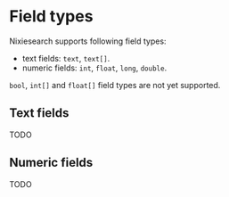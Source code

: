 # Field types

Nixiesearch supports following field types:

* text fields: `text`, `text[]`.
* numeric fields: `int`, `float`, `long`, `double`.

`bool`, `int[]` and `float[]` field types are not yet supported.

## Text fields

TODO

## Numeric fields

TODO